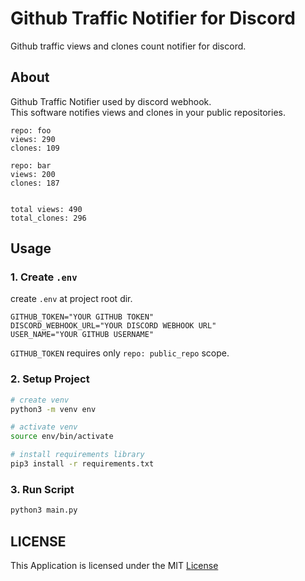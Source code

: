 # Github Traffic Notifier for Discord

Github traffic views and clones count notifier for discord.

## About

Github Traffic Notifier used by discord webhook.  
This software notifies views and clones in your public repositories.

```
repo: foo
views: 290
clones: 109

repo: bar
views: 200
clones: 187


total views: 490
total_clones: 296
```

## Usage

### 1. Create `.env`

create `.env` at project root dir.
```.env
GITHUB_TOKEN="YOUR GITHUB TOKEN"
DISCORD_WEBHOOK_URL="YOUR DISCORD WEBHOOK URL"
USER_NAME="YOUR GITHUB USERNAME"
```

`GITHUB_TOKEN` requires only `repo: public_repo` scope.

### 2. Setup Project

```bash
# create venv
python3 -m venv env

# activate venv
source env/bin/activate

# install requirements library
pip3 install -r requirements.txt
```

### 3. Run Script

```bash
python3 main.py
```

## LICENSE
This Application is licensed under the MIT [License](LICENSE)
